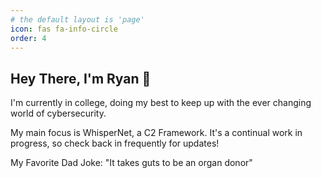```yaml
---
# the default layout is 'page'
icon: fas fa-info-circle
order: 4
---
```


## Hey There, I'm Ryan 👋
I'm currently in college, doing my best to keep up with the ever changing world of cybersecurity.

My main focus is WhisperNet, a C2 Framework. It's a continual work in progress, so check back in frequently for updates!


My Favorite Dad Joke: "It takes guts to be an organ donor"

